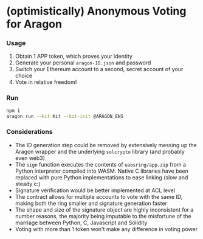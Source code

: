 # (optimistically) Anonymous Voting for Aragon

### Usage
1. Obtain 1 APP token, which proves your identity 
2. Generate your personal `aragon-ID.json` and password
3. Switch your Ethereum account to a second, secret account of your choice
4. Vote in relative freedom!

### Run
```bash
npm i
aragon run --kit Kit --kit-init @ARAGON_ENS
```
### Considerations
* The ID generation step could be removed by extensively messing up the Aragon wrapper and the underlying `solcrypto` library (and probably even web3)
* The `sign` function executes the contents of `uaosring/app.zip` from a Python interpreter compiled into WASM. Native C libraries have been replaced with pure Python implementations to ease linking (slow and steady c:)
* Signature verification would be better implemented at ACL level
* The contract allows for multiple accounts to vote with the same ID, making both the ring smaller and signature generation faster
* The shape and size of the signature object are highly inconsistent for a number reasons, the majority being imputable to the misfortune of the marriage between Python, C, Javascript and Solidity 
* Voting with more than 1 token won't make any difference in voting power
